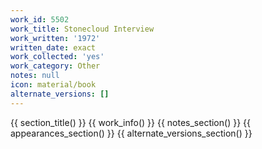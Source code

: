 ```yaml
---
work_id: 5502
work_title: Stonecloud Interview
work_written: '1972'
written_date: exact
work_collected: 'yes'
work_category: Other
notes: null
icon: material/book
alternate_versions: []
---
```


{{ section_title() }}
{{ work_info() }}
{{ notes_section() }}
{{ appearances_section() }}
{{ alternate_versions_section() }}